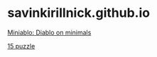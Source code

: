 # savinkirillnick.github.io

[Miniablo: Diablo on minimals](https://savinkirillnick.github.io/miniablo/) 

[15 puzzle](https://savinkirillnick.github.io/15-puzzle/)